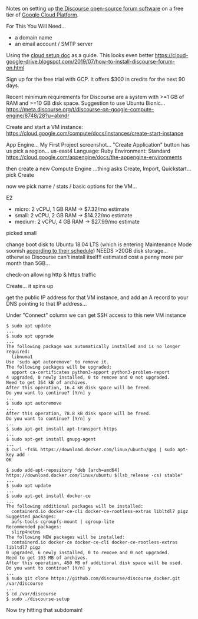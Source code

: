 Notes on setting up [the Discourse open-source forum software](https://discourse.org) on a free tier of [Google Cloud Platform](https://cloud.google.com/).

For This You Will Need...
* a domain name
* an email account / SMTP server

Using the [cloud setup doc](https://github.com/discourse/discourse/blob/85310f8/docs/INSTALL-cloud.md) as a guide.
This looks even better https://cloud-google-drive.blogspot.com/2019/07/how-to-install-discourse-forum-on.html

Sign up for the free trial with GCP.
It offers $300 in credits for the next 90 days.

Recent minimum requirements for Discourse are a system with >=1 GB of RAM and >=10 GB disk space.
Suggestion to use Ubuntu Bionic...
https://meta.discourse.org/t/discourse-on-google-compute-engine/8748/28?u=alxndr

Create and start a VM instance: https://cloud.google.com/compute/docs/instances/create-start-instance

App Engine...
My First Project screenshot...
"Create Application" button
has us pick a region... us-east4
Language: Ruby
Environment: Standard https://cloud.google.com/appengine/docs/the-appengine-environments

then create a new Compute Engine ...thing
asks Create, Import, Quickstart... pick Create

now we pick name / stats / basic options for the VM...

E2
* micro: 2 vCPU, 1 GB RAM -> $7.32/mo estimate
* small: 2 vCPU, 2 GB RAM -> $14.22/mo estimate
* medium: 2 vCPU, 4 GB RAM -> $27.99/mo estimate

picked small

change boot disk to Ubuntu 18.04 LTS (which is entering Maintenance Mode soonish [according to their schedule](https://ubuntu.com/about/release-cycle))
NEEDS >20GB disk storage... otherwise Discourse can't install itself!! estimated cost a penny more per month than 5GB...

check-on allowing http & https traffic

Create... it spins up

get the public IP address for that VM instance, and add an A record to your DNS pointing to that IP address...

Under "Connect" column we can get SSH access to this new VM instance

    $ sudo apt update
    ...
    $ sudo apt upgrade
    ...
    The following package was automatically installed and is no longer required:
      libnuma1
    Use 'sudo apt autoremove' to remove it.
    The following packages will be upgraded:
      apport ca-certificates python3-apport python3-problem-report
    4 upgraded, 0 newly installed, 0 to remove and 0 not upgraded.
    Need to get 364 kB of archives.
    After this operation, 16.4 kB disk space will be freed.
    Do you want to continue? [Y/n] y
    ...
    $ sudo apt autoremove
    ...
    After this operation, 78.8 kB disk space will be freed.
    Do you want to continue? [Y/n] y
    ...
    $ sudo apt-get install apt-transport-https
    ...
    $ sudo apt-get install gnupg-agent
    ...
    $ curl -fsSL https://download.docker.com/linux/ubuntu/gpg | sudo apt-key add -
    OK
    
    $ sudo add-apt-repository "deb [arch=amd64] https://download.docker.com/linux/ubuntu $(lsb_release -cs) stable"
    ...
    $ sudo apt update
    ...
    $ sudo apt-get install docker-ce
    ...
    The following additional packages will be installed:
      containerd.io docker-ce-cli docker-ce-rootless-extras libltdl7 pigz
    Suggested packages:
      aufs-tools cgroupfs-mount | cgroup-lite
    Recommended packages:
      slirp4netns
    The following NEW packages will be installed:
      containerd.io docker-ce docker-ce-cli docker-ce-rootless-extras libltdl7 pigz
    0 upgraded, 6 newly installed, 0 to remove and 0 not upgraded.
    Need to get 103 MB of archives.
    After this operation, 450 MB of additional disk space will be used.
    Do you want to continue? [Y/n] y
    ...
    $ sudo git clone https://github.com/discourse/discourse_docker.git /var/discourse
    ...
    $ cd /var/discourse
    $ sudo ./discourse-setup

Now try hitting that subdomain!
